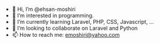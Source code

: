 - 👋 Hi, I’m @ehsan-moshiri
- 👀 I’m interested in programming.
- 🌱 I’m currently learning Laravel, PHP, CSS, Javascript, ...
- 💞️ I’m looking to collaborate on Laravel and Python
- 📫 How to reach me: emoshiri@yahoo.com

<!---
ehsan-moshiri/ehsan-moshiri is a ✨ special ✨ repository because its `README.md` (this file) appears on your GitHub profile.
You can click the Preview link to take a look at your changes.
--->
